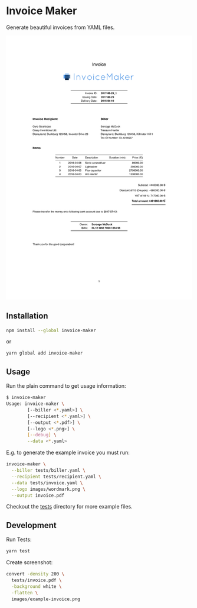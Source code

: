 # Invoice Maker

Generate beautiful invoices from YAML files.

[![Example invoice](./images/example-invoice.png)](./tests/invoice.pdf)


## Installation

```sh
npm install --global invoice-maker
```

or

```sh
yarn global add invoice-maker
```


## Usage

Run the plain command to get usage information:

```sh
$ invoice-maker
Usage: invoice-maker \
        [--biller <*.yaml>] \
        [--recipient <*.yaml>] \
        [--output <*.pdf>] \
        [--logo <*.png>] \
        [--debug] \
        --data <*.yaml>
```

E.g. to generate the example invoice you must run:

```sh
invoice-maker \
  --biller tests/biller.yaml \
  --recipient tests/recipient.yaml \
  --data tests/invoice.yaml \
  --logo images/wordmark.png \
  --output invoice.pdf
```

Checkout the [tests](./tests) directory for more example files.


## Development

Run Tests:
```sh
yarn test
```

Create screenshot:
```sh
convert -density 200 \
  tests/invoice.pdf \
  -background white \
  -flatten \
  images/example-invoice.png
```
